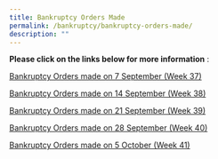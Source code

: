 ```yaml
---
title: Bankruptcy Orders Made
permalink: /bankruptcy/bankruptcy-orders-made/
description: ""
---
```

**Please click on the links below for more information**&nbsp;:<br>

[Bankruptcy Orders made on 7 September (Week 37)](/files/(150923)bankruptcyordersmadeweek37.pdf)<br>

[Bankruptcy Orders made on 14 September (Week 38)](/files/(230923)bankruptcyordersmadeweek38.pdf)<br>

[Bankruptcy Orders made on 21 September (Week 39)](/files/(280923)bankruptcyordersmadeon21september(week39).pdf)<br>

[Bankruptcy Orders made on 28 September (Week 40)](/files/(6oct2023)bankruptcyordersmadeon28september(week40).pdf)<br>

[Bankruptcy Orders made on 5 October (Week 41)](/files/(121023)bankruptcyordersmadeon5october(week41).pdf)<br>